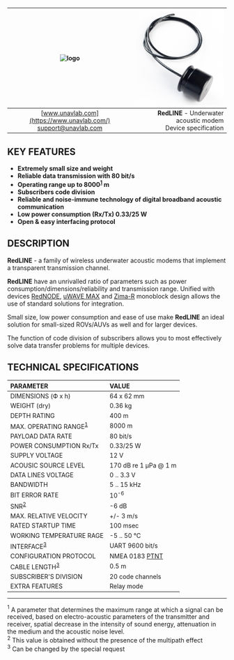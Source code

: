 | ![logo](https://ucnl.github.io/documentation/sm_logo.png) | ![logo](/documentation/def_modem_black.png) |
| :---: | ---: |
| [www.unavlab.com](https://www.unavlab.com/) <br/> [support@unavlab.com](mailto:support@unavlab.com) | **RedLINE** - Underwater acoustic modem <br/> Device specification |

## KEY FEATURES
* **Extremely small size and weight**
* **Reliable data transmission with 80 bit/s**
* **Operating range up to 8000<sup>[1](#footnote1)</sup> m**
* **Subscribers code division**
* **Reliable and noise-immune technology of digital broadband acoustic communication**
* **Low power consumption (Rx/Tx) 0.33/25 W**
* **Open & easy interfacing protocol**


## DESCRIPTION
**RedLINE** - a family of wireless underwater acoustic modems that implement a transparent transmission channel.

**RedLINE** have an unrivalled ratio of parameters such as power consumption/dimensions/reliability and transmission range.
Unified with devices [RedNODE](/documentation/EN/RedWAVE/RedNODE_Specification_en.md), [uWAVE MAX](/documentation/EN/uWAVE/uWAVE_Max_Specification_en.md) and [Zima-R](/documentation/EN/Zima/Zima_R_Specification_en.md) monoblock design allows the use of standard solutions for integration.

Small size, low power consumption and ease of use make **RedLINE** an ideal solution for small-sized ROVs/AUVs as well
and for larger devices.

The function of code division of subscribers allows you to most effectively solve data transfer problems for multiple devices.

<div style="page-break-after: always;"></div>

## TECHNICAL SPECIFICATIONS

| PARAMETER | VALUE |
| :--- | :--- |
| DIMENSIONS (Ф х h) | 64 x 62 mm |
| WEIGHT (dry) | 0.36 kg |
| DEPTH RATING | 400 m |
| MAX. OPERATING RANGE<sup>[1](#footnote1)</sup> | 8000 m |
| PAYLOAD DATA RATE | 80 bit/s |
| POWER CONSUMPTION Rx/Tx | 0.33/25 W |
| SUPPLY VOLTAGE | 12 V |
| ACOUSIC SOURCE LEVEL | 170 dB re 1 μPa @ 1 m |
| DATA LINES VOLTAGE | 0 .. 3.3 V |
| BANDWIDTH | 5 .. 15 kHz |
| BIT ERROR RATE | 10<sup>-6</sup> |
| SNR<sup>[2](#footnote2)</sup> | -6 dB |
| MAX. RELATIVE VELOCITY | +/- 3 m/s |
| RATED STARTUP TIME | 100 msec |
| WORKING TEMPERATURE RAGE | -5 .. 50 °C |
| INTERFACE<sup>[3](#footnote3)</sup> | UART 9600 bit/s |
| CONFIGURATION PROTOCOL | NMEA 0183 [PTNT](RedLINE_Protocol_Specification_en.md) |
| CABLE LENGTH<sup>[3](#footnote3)</sup> | 0.5 m |
| SUBSCRIBER'S DIVISION | 20 code channels |
| EXTRA FEATURES | Relay mode |
  
________________
<a name="footnote1"><sup>1</sup></a> A parameter that determines the maximum range at which a signal can be received, based on electro-acoustic parameters of the transmitter and receiver, spatial decrease in the intensity of sound energy, attenuation in the medium and the acoustic noise level.  
<a name="footnote2"><sup>2</sup></a> This value is obtained without the presence of the multipath effect  
<a name="footnote3"><sup>3</sup></a> Can be changed by the special request  

